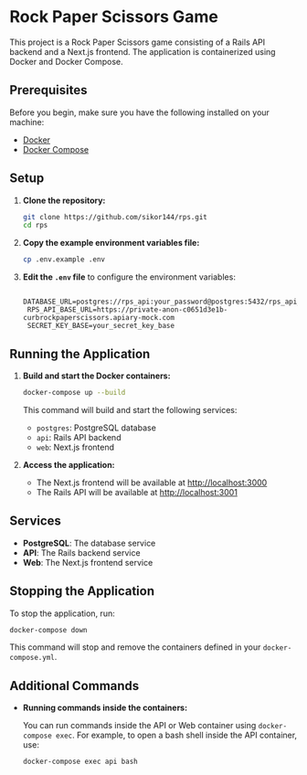 # Rock Paper Scissors Game

This project is a Rock Paper Scissors game consisting of a Rails API backend and a Next.js frontend. The application is containerized using Docker and Docker Compose.

## Prerequisites

Before you begin, make sure you have the following installed on your machine:

- [Docker](https://www.docker.com/products/docker-desktop)
- [Docker Compose](https://docs.docker.com/compose/install/)

## Setup

1. **Clone the repository:**

   ```sh
   git clone https://github.com/sikor144/rps.git
   cd rps
   ```

2. **Copy the example environment variables file:**

   ```sh
   cp .env.example .env
   ```

3. **Edit the `.env` file** to configure the environment variables:

   ```env
    DATABASE_URL=postgres://rps_api:your_password@postgres:5432/rps_api_production
    RPS_API_BASE_URL=https://private-anon-c0651d3e1b-curbrockpaperscissors.apiary-mock.com
    SECRET_KEY_BASE=your_secret_key_base
   ```

## Running the Application

1. **Build and start the Docker containers:**

   ```sh
   docker-compose up --build
   ```

   This command will build and start the following services:

   - `postgres`: PostgreSQL database
   - `api`: Rails API backend
   - `web`: Next.js frontend

2. **Access the application:**

   - The Next.js frontend will be available at [http://localhost:3000](http://localhost:3000)
   - The Rails API will be available at [http://localhost:3001](http://localhost:3001)

## Services

- **PostgreSQL**: The database service
- **API**: The Rails backend service
- **Web**: The Next.js frontend service

## Stopping the Application

To stop the application, run:

```sh
docker-compose down
```

This command will stop and remove the containers defined in your `docker-compose.yml`.

## Additional Commands

- **Running commands inside the containers:**

  You can run commands inside the API or Web container using `docker-compose exec`. For example, to open a bash shell inside the API container, use:

  ```sh
  docker-compose exec api bash
  ```
